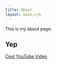 ```yaml
---
title: About
layout: base.njk
---
```


This is my about page.

## Yep

<a href="https://www.youtube.com/watch?v=y6120QOlsfU" target="_blank">Cool YouTube Video</a>
